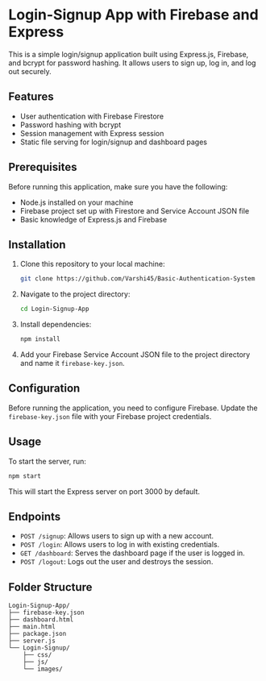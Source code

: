 # Login-Signup App with Firebase and Express

This is a simple login/signup application built using Express.js, Firebase, and bcrypt for password hashing. It allows users to sign up, log in, and log out securely.

## Features

- User authentication with Firebase Firestore
- Password hashing with bcrypt
- Session management with Express session
- Static file serving for login/signup and dashboard pages

## Prerequisites

Before running this application, make sure you have the following:

- Node.js installed on your machine
- Firebase project set up with Firestore and Service Account JSON file
- Basic knowledge of Express.js and Firebase

## Installation

1. Clone this repository to your local machine:

   ```bash
   git clone https://github.com/Varshi45/Basic-Authentication-System
   ```

2. Navigate to the project directory:

   ```bash
   cd Login-Signup-App
   ```

3. Install dependencies:

   ```bash
   npm install
   ```

4. Add your Firebase Service Account JSON file to the project directory and name it `firebase-key.json`.

## Configuration

Before running the application, you need to configure Firebase. Update the `firebase-key.json` file with your Firebase project credentials.

## Usage

To start the server, run:

```bash
npm start
```

This will start the Express server on port 3000 by default.

## Endpoints

- `POST /signup`: Allows users to sign up with a new account.
- `POST /login`: Allows users to log in with existing credentials.
- `GET /dashboard`: Serves the dashboard page if the user is logged in.
- `POST /logout`: Logs out the user and destroys the session.

## Folder Structure

```
Login-Signup-App/
├── firebase-key.json
├── dashboard.html
├── main.html
├── package.json
├── server.js
└── Login-Signup/
    ├── css/
    ├── js/
    └── images/
```
